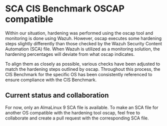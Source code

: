 # SCA CIS Benchmark OSCAP compatible

Within our situation, hardening was performed using the oscap tool and monitoring is done using Wazuh. However, oscap executes some hardening steps slightly differently than those checked by the Wazuh Security Content Automation (SCA) file. When Wazuh is utilized as a monitoring solution, the hardening percentages will deviate from what oscap indicates. 

To align them as closely as possible, various checks have been adjusted to match the hardening steps outlined by oscap. Throughout this process, the CIS Benchmark for the specific OS has been consistently referenced to ensure compliance with the CIS Benchmark.

## Current status and collaboration

For now, only an AlmaLinux 9 SCA file is available. To make an SCA file for another OS compatible with the hardening tool oscap, feel free to collaborate and create a pull request with the corresponding SCA file.
